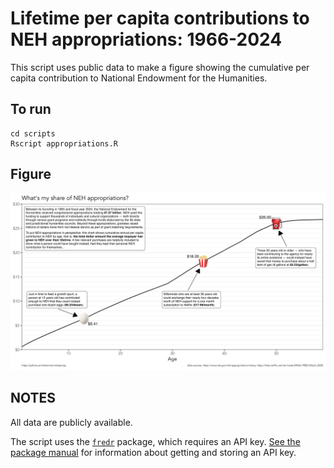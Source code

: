 # Lifetime per capita contributions to NEH appropriations: 1966-2024

This script uses public data to make a figure showing the cumulative per capita
contribution to National Endowment for the Humanities.

## To run

``` shell
cd scripts
Rscript appropriations.R
```

## Figure

![](https://raw.githubusercontent.com/btskinner/nehpercap/main/figures/neh_appropriations_pc_cumulative.png)

## NOTES

All data are publicly available.

The script uses the [`fredr`](https://sboysel.github.io/fredr/index.html)
package, which requires an API key. [See the package
manual](https://sboysel.github.io/fredr/articles/fredr.html) for information
about getting and storing an API key.

